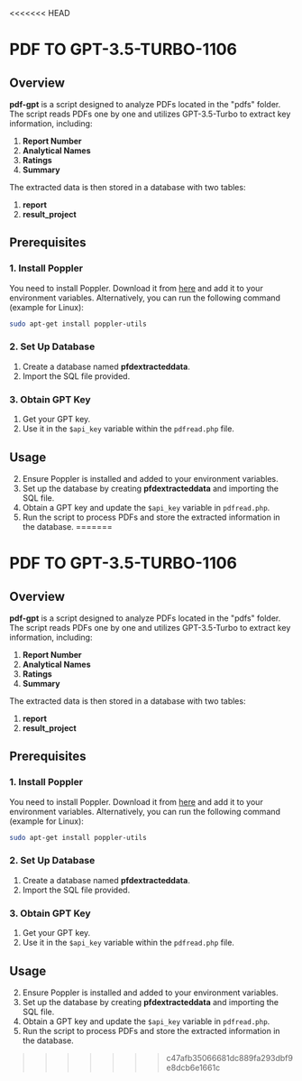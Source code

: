 <<<<<<< HEAD
# PDF TO GPT-3.5-TURBO-1106

## Overview

**pdf-gpt** is a script designed to analyze PDFs located in the "pdfs" folder. The script reads PDFs one by one and utilizes GPT-3.5-Turbo to extract key information, including:

1. **Report Number**
2. **Analytical Names**
3. **Ratings**
4. **Summary**

The extracted data is then stored in a database with two tables:

1. **report**
2. **result_project**

## Prerequisites

### 1. Install Poppler

You need to install Poppler. Download it from [here](https://github.com/Priyanshiguptaaa/OCRLinguist/blob/main/poppler-0.68.0_x86.7z) and add it to your environment variables. Alternatively, you can run the following command (example for Linux):

```bash
sudo apt-get install poppler-utils
```

### 2. Set Up Database

1. Create a database named **pfdextracteddata**.
2. Import the SQL file provided.

### 3. Obtain GPT Key

1. Get your GPT key.
2. Use it in the `$api_key` variable within the `pdfread.php` file.

## Usage

2. Ensure Poppler is installed and added to your environment variables.
3. Set up the database by creating **pfdextracteddata** and importing the SQL file.
4. Obtain a GPT key and update the `$api_key` variable in `pdfread.php`.
5. Run the script to process PDFs and store the extracted information in the database.
=======
# PDF TO GPT-3.5-TURBO-1106

## Overview

**pdf-gpt** is a script designed to analyze PDFs located in the "pdfs" folder. The script reads PDFs one by one and utilizes GPT-3.5-Turbo to extract key information, including:

1. **Report Number**
2. **Analytical Names**
3. **Ratings**
4. **Summary**

The extracted data is then stored in a database with two tables:

1. **report**
2. **result_project**

## Prerequisites

### 1. Install Poppler

You need to install Poppler. Download it from [here](https://github.com/Priyanshiguptaaa/OCRLinguist/blob/main/poppler-0.68.0_x86.7z) and add it to your environment variables. Alternatively, you can run the following command (example for Linux):

```bash
sudo apt-get install poppler-utils
```

### 2. Set Up Database

1. Create a database named **pfdextracteddata**.
2. Import the SQL file provided.

### 3. Obtain GPT Key

1. Get your GPT key.
2. Use it in the `$api_key` variable within the `pdfread.php` file.

## Usage

2. Ensure Poppler is installed and added to your environment variables.
3. Set up the database by creating **pfdextracteddata** and importing the SQL file.
4. Obtain a GPT key and update the `$api_key` variable in `pdfread.php`.
5. Run the script to process PDFs and store the extracted information in the database.
>>>>>>> c47afb35066681dc889fa293dbf9e8dcb6e1661c
